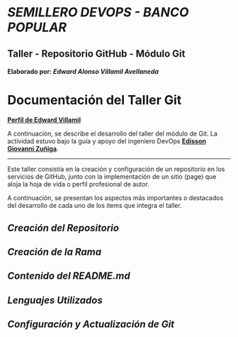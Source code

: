 # ***SEMILLERO DEVOPS - BANCO POPULAR***
## **Taller - Repositorio GitHub - Módulo Git**
#### **Elaborado por:** *Edward Alonso Villamil Avellaneda*

# **Documentación del Taller Git**

[**Perfil de Edward Villamil**](https://eavillamila.github.io/Personal-Profile-Edward-Villamil/)

A continuación, se describe el desarrollo del taller del módulo de Git. La actividad estuvo bajo la guía y apoyo del ingeniero DevOps [**Edisson Giovanni Zuñiga**](https://giovanemere.github.io/Edisson-Giovanni-Z-Lopez/).

---------

Este taller consistía en la creación y configuración de un repositorio en los servicios de GitHub, junto con la implementación de un sitio (page) que aloja la hoja de vida o perfil profesional de autor.

A continuación, se presentan los aspectos más importantes o destacados del desarrollo de cada uno de los items que integra el taller.

## *Creación del Repositorio*

## *Creación de la Rama*

## *Contenido del README.md*

## *Lenguajes Utilizados*

## *Configuración y Actualización de Git*